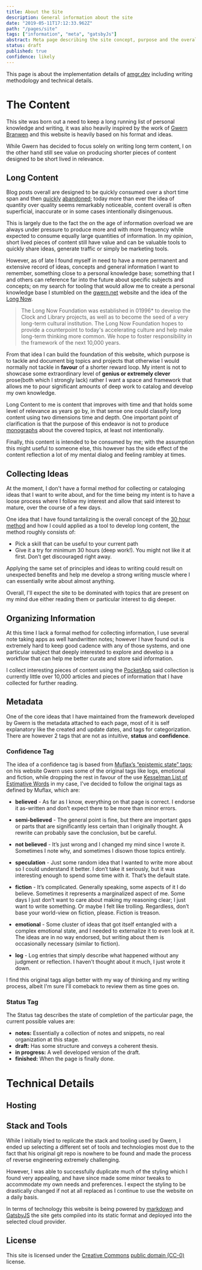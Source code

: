 ```yaml
---
title: About the Site
description: General information about the site
date: "2019-05-11T17:12:33.962Z"
path: "/pages/site"
tags: ["information", "meta", "gatsbyJs"]
abstract: Meta page describing the site concept, purpose and the overall idea to produce long-term content which continues to improve over time; writing methodology, original sources for the idea and overall vision as it evolves
status: draft
published: true
confidence: likely
---
```


This page is about the implementation details of [amgr.dev](https://amgr.dev) including writing methodology and technical details.

# The Content 

This site was born out a need to keep a long running list of personal knowledge and writing, it was also heavily inspired by the work of [Gwern Branwen](https://www.gwern.net) and this website is heavily based on his format and ideas.

While Gwern has decided to focus solely on writing long term content, I on the other hand still see value on producing shorter pieces of content designed to be short lived in relevance.

## Long Content

Blog posts overall are designed to be quickly consumed over a short time span and then [quickly](https://www.nytimes.com/2009/06/07/fashion/07blogs.html) [abandoned](https://web.archive.org/web/20140126035203/http://www.caslon.com.au/weblogprofile1.htm); today more than ever the idea of quantity over quality seems remarkably noticeable, content overall is often superficial, inaccurate or in some cases intentionally disingenuous. 

This is largely due to the fact the on the age of information overload we are always under pressure to produce more and with more frequency while expected to consume equally large quantities of information. In my opinion, short lived pieces of content still have value and can be valuable tools to quickly share ideas, generate traffic or simply be marketing tools. 

However, as of late I found myself in need to have a more permanent and extensive record of ideas, concepts and general information I want to remember, something close to a personal knowledge base; something that I and others can reference far into the future about specific subjects and concepts; on my search for tooling that would allow me to create a personal knowledge base I stumbled on the [gwern.net](https://www.gwern.net/About#long-content) website and the idea of the [Long Now](http://longnow.org/about/).

> The Long Now Foundation was established in 01996* to develop the Clock and Library projects, as well as to become the seed of a very long-term cultural institution. The Long Now Foundation hopes to provide a counterpoint to today's accelerating culture and help make long-term thinking more common. We hope to foster responsibility in the framework of the next 10,000 years.

From that idea I can build the foundation of this website, which purpose is to tackle and document big topics and projects that otherwise I would normally not tackle in **favour** of a shorter reward loop. My intent is not to showcase some extraordinary level of **genius or extremely clever** prose(both which I strongly lack) rather I want a space and framework that allows me to pour significant amounts of deep work to catalog and develop my own knowledge. 

Long Content to me is content that improves with time and that holds some level of relevance as years go by, in that sense one could classify long content using two dimensions time and depth. One important point of clarification is that the purpose of this endeavor is not to produce [monographs](https://en.wikipedia.org/wiki/Monograph) about the covered topics, at least not intentionally.

Finally, this content is intended to be consumed by me; with the assumption this might useful to someone else, this however has the side effect of the content reflection a lot of my mental dialog and feeling rambley at times.

## Collecting Ideas

At the moment, I don't have a formal method for collecting or cataloging ideas that I want to write about, and for the time being my intent is to have a loose process where I follow my interest and allow that said interest to mature, over the course of a few days.

One idea that I have found tantalizing is the overall concept of the [30 hour method](https://azeria-labs.com/the-importance-of-deep-work-the-30-hour-method-for-learning-a-new-skill/) and how I could applied as a tool to develop long content, the method roughly consists of:

- Pick a skill that can be useful to your current path
- Give it a try for minimum 30 hours (deep work!). You might not like it at first. Don’t get discouraged right away. 

Applying the same set of principles and ideas to writing could result on unexpected benefits and help me develop a strong writing muscle where I can essentially write about almost anything.

Overall, I'll expect the site to be dominated with topics that are present on my mind due either reading them or particular interest to dig deeper.

## Organizing Information

At this time I lack a formal method for collecting information, I use several note taking apps as well handwritten notes; however I have found out is extremely hard to keep good cadence with any of those systems, and one particular subject that deeply interested to explore and develop is a workflow that can help me better curate and store said information.

I collect interesting pieces of content using the [PocketApp](https://getpocket.com) said collection is currently little over 10,000 articles and pieces of information that I have collected for further reading.

## Metadata

One of the core ideas that I have maintained from the framework developed by Gwern is the metadata attached to each page, most of it is self explanatory like the created and update dates, and tags for categorization. There are however 2 tags that are not as intuitive, **status** and **confidence**.

### Confidence Tag

The idea of a confidence tag is based from [Muflax’s “epistemic state” tags](http://webcitation.org/6DuYcqyQ3); on his website Gwern uses some of the original tags like logs, emotional and fiction, while dropping the rest in favour of the use [Kesselman List of Estimative Words](https://www.gwern.net/docs/statistics/bayes/2008-kesselman.pdf) in my case, I've decided to follow the original tags as defined by Muflax, which are:

- **believed** - As far as I know, everything on that page is correct. I endorse it as-written and don’t expect there to be more than minor errors.

- **semi-believed** - The general point is fine, but there are important gaps or parts that are significantly less certain than I originally thought. A rewrite can probably save the conclusion, but be careful.

- **not believed** - It’s just wrong and I changed my mind since I wrote it. Sometimes I note why, and sometimes I disown those topics entirely.

- **speculation** - Just some random idea that I wanted to write more about so I could understand it better. I don’t take it seriously, but it was interesting enough to spend some time with it. That’s the default state.

- **fiction** - It’s complicated. Generally speaking, some aspects of it I do believe. Sometimes it represents a marginalized aspect of me. Some days I just don’t want to care about making my reasoning clear; I just want to write something. Or maybe I felt like trolling. Regardless, don’t base your world-view on fiction, please. Fiction is treason.

- **emotional** - Some cluster of ideas that got itself entangled with a complex emotional state, and I needed to externalize it to even look at it. The ideas are in no way endorsed, but writing about them is occasionally necessary (similar to fiction).

- **log** - Log entries that simply describe what happened without any judgment or reflection. I haven’t thought about it much, I just wrote it down.

I find this original tags align better with my way of thinking and my writing process, albeit I'm sure I'll comeback to review them as time goes on.


### Status Tag

The Status tag describes the state of completion of the particular page, the current possible values are:

- **notes:** Essentially a collection of notes and snippets, no real organization at this stage.
- **draft:** Has some structure and conveys a coherent thesis.
- **in progress:** A well developed version of the draft.
- **finished:** When the page is finally done.

# Technical Details

## Hosting

## Stack and Tools

While I initially tried to replicate the stack and tooling used by Gwern, I ended up selecting a different set of tools and technologies most due to the fact that his original git repo is nowhere to be found and made the process of reverse engineering extremely challenging. 

However, I was able to successfully duplicate much of the styling which I found very appealing, and have since made some minor tweaks to accommodate my own needs and preferences. I expect the styling to be drastically changed if not at all replaced as I continue to use the website on a daily basis.

In terms of technology this website is being powered by [markdown](https://en.wikipedia.org/wiki/Markdown) and [GatsbyJS](https://www.gatsbyjs.org) the site gets compiled into its static format and deployed into the selected cloud provider.

## License

This site is licensed under the [Creative Commons](https://en.wikipedia.org/wiki/Creative_Commons) [public domain (CC-0)](https://creativecommons.org/share-your-work/public-domain/cc0) license.

